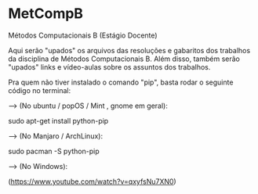 # MetCompB
Métodos Computacionais B (Estágio Docente)

Aqui serão "upados" os arquivos das resoluções e gabaritos dos trabalhos da disciplina de Métodos Computacionais B. 
Além disso, também serão "upados" links e vídeo-aulas sobre os assuntos dos trabalhos. 


Pra quem não tiver instalado o comando "pip", basta rodar o seguinte código no terminal:

--> (No ubuntu / popOS / Mint , gnome em geral):

 sudo apt-get install python-pip
 
--> (No Manjaro / ArchLinux):

 sudo pacman -S python-pip
 
--> (No Windows):

(https://www.youtube.com/watch?v=qxyfsNu7XN0)
